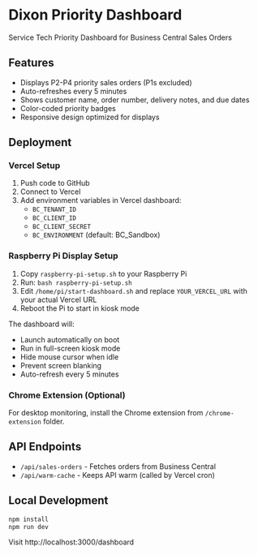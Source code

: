 # Dixon Priority Dashboard

Service Tech Priority Dashboard for Business Central Sales Orders

## Features

- Displays P2-P4 priority sales orders (P1s excluded)
- Auto-refreshes every 5 minutes
- Shows customer name, order number, delivery notes, and due dates
- Color-coded priority badges
- Responsive design optimized for displays

## Deployment

### Vercel Setup

1. Push code to GitHub
2. Connect to Vercel
3. Add environment variables in Vercel dashboard:
   - `BC_TENANT_ID`
   - `BC_CLIENT_ID`
   - `BC_CLIENT_SECRET`
   - `BC_ENVIRONMENT` (default: BC_Sandbox)

### Raspberry Pi Display Setup

1. Copy `raspberry-pi-setup.sh` to your Raspberry Pi
2. Run: `bash raspberry-pi-setup.sh`
3. Edit `/home/pi/start-dashboard.sh` and replace `YOUR_VERCEL_URL` with your actual Vercel URL
4. Reboot the Pi to start in kiosk mode

The dashboard will:
- Launch automatically on boot
- Run in full-screen kiosk mode
- Hide mouse cursor when idle
- Prevent screen blanking
- Auto-refresh every 5 minutes

### Chrome Extension (Optional)

For desktop monitoring, install the Chrome extension from `/chrome-extension` folder.

## API Endpoints

- `/api/sales-orders` - Fetches orders from Business Central
- `/api/warm-cache` - Keeps API warm (called by Vercel cron)

## Local Development

```bash
npm install
npm run dev
```

Visit http://localhost:3000/dashboard